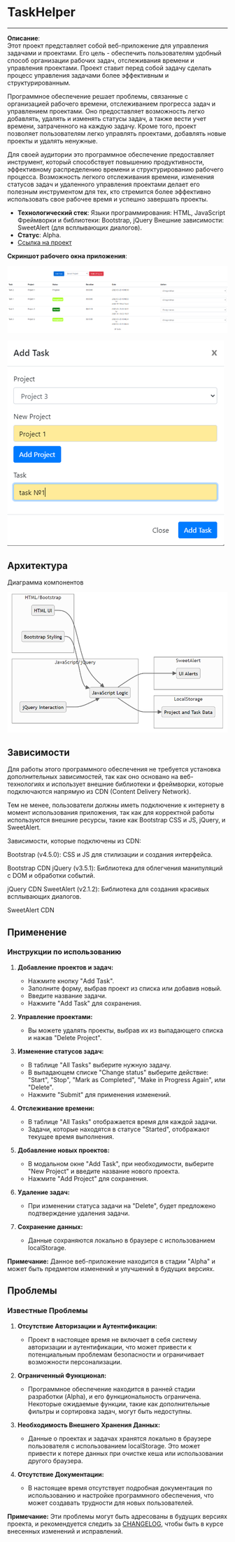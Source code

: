# TaskHelper
----------------

**Описание**:  
Этот проект представляет собой веб-приложение для управления задачами и проектами. Его цель - обеспечить пользователям удобный способ организации рабочих задач, отслеживания времени и управления проектами. Проект ставит перед собой задачу сделать процесс управления задачами более эффективным и структурированным.

Программное обеспечение решает проблемы, связанные с организацией рабочего времени, отслеживанием прогресса задач и управлением проектами. Оно предоставляет возможность легко добавлять, удалять и изменять статусы задач, а также вести учет времени, затраченного на каждую задачу. Кроме того, проект позволяет пользователям легко управлять проектами, добавлять новые проекты и удалять ненужные.

Для своей аудитории это программное обеспечение предоставляет инструмент, который способствует повышению продуктивности, эффективному распределению времени и структурированию рабочего процесса. Возможность легкого отслеживания времени, изменения статусов задач и удаленного управления проектами делает его полезным инструментом для тех, кто стремится более эффективно использовать свое рабочее время и успешно завершать проекты.


  - **Технологический стек**: 
Языки программирования: HTML, JavaScript
Фреймворки и библиотеки: Bootstrap, jQuery
Внешние зависимости: SweetAlert (для всплывающих диалогов).
  - **Статус**:  Alpha.
  - [Ссылка на проект](https://github.com/Vyaches-k/docs-management-course/blob/tasks-Korobka/Task1/TaskHelper.html)



**Скриншот рабочего окна приложения**: 

![](https://raw.githubusercontent.com/Vyaches-k/docs-management-course/tasks-Korobka/Task1/MainWindow.png)

![](https://github.com/Vyaches-k/docs-management-course/blob/tasks-Korobka/Task1/Alert.png?raw=true)

## Архитектура
Диаграмма компонентов

![DAO1](https://github.com/Vyaches-k/docs-management-course/blob/tasks-Korobka/Task1/diagram.png?raw=true)


## Зависимости

Для работы этого программного обеспечения не требуется установка дополнительных зависимостей, так как оно основано на веб-технологиях и использует внешние библиотеки и фреймворки, которые подключаются напрямую из CDN (Content Delivery Network).

Тем не менее, пользователи должны иметь подключение к интернету в момент использования приложения, так как для корректной работы используются внешние ресурсы, такие как Bootstrap CSS и JS, jQuery, и SweetAlert.

Зависимости, которые подключены из CDN:

Bootstrap (v4.5.0): CSS и JS для стилизации и создания интерфейса.

Bootstrap CDN
jQuery (v3.5.1): Библиотека для облегчения манипуляций с DOM и обработки событий.

jQuery CDN
SweetAlert (v2.1.2): Библиотека для создания красивых всплывающих диалогов.

SweetAlert CDN

## Применение

### Инструкции по использованию

1. **Добавление проектов и задач:**
   - Нажмите кнопку "Add Task".
   - Заполните форму, выбрав проект из списка или добавив новый.
   - Введите название задачи.
   - Нажмите "Add Task" для сохранения.

2. **Управление проектами:**
   - Вы можете удалять проекты, выбрав их из выпадающего списка и нажав "Delete Project".
   
3. **Изменение статусов задач:**
   - В таблице "All Tasks" выберите нужную задачу.
   - В выпадающем списке "Change status" выберите действие: "Start", "Stop", "Mark as Completed", "Make in Progress Again", или "Delete".
   - Нажмите "Submit" для применения изменений.

4. **Отслеживание времени:**
   - В таблице "All Tasks" отображается время для каждой задачи.
   - Задачи, которые находятся в статусе "Started", отображают текущее время выполнения.

5. **Добавление новых проектов:**
   - В модальном окне "Add Task", при необходимости, выберите "New Project" и введите название нового проекта.
   - Нажмите "Add Project" для сохранения.

6. **Удаление задач:**
   - При изменении статуса задачи на "Delete", будет предложено подтверждение удаления задачи.

7. **Сохранение данных:**
   - Данные сохраняются локально в браузере с использованием localStorage.

**Примечание:** Данное веб-приложение находится в стадии "Alpha" и может быть предметом изменений и улучшений в будущих версиях.

## Проблемы

### Известные Проблемы

1. **Отсутствие Авторизации и Аутентификации:**
   - Проект в настоящее время не включает в себя систему авторизации и аутентификации, что может привести к потенциальным проблемам безопасности и ограничивает возможности персонализации.

2. **Ограниченный Функционал:**
   - Программное обеспечение находится в ранней стадии разработки (Alpha), и его функциональность ограничена. Некоторые ожидаемые функции, такие как дополнительные фильтры и сортировка задач, могут быть недоступны.

3. **Необходимость Внешнего Хранения Данных:**
   - Данные о проектах и задачах хранятся локально в браузере пользователя с использованием localStorage. Это может привести к потере данных при очистке кеша или использовании другого браузера.

4. **Отсутствие Документации:**
   - В настоящее время отсутствует подробная документация по использованию и настройке программного обеспечения, что может создавать трудности для новых пользователей.

**Примечание:** Эти проблемы могут быть адресованы в будущих версиях проекта, и рекомендуется следить за [CHANGELOG](ссылка_на_CHANGELOG), чтобы быть в курсе внесенных изменений и исправлений.
